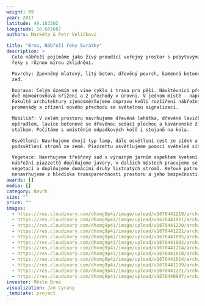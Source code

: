 ```yaml
---
weight: 99
year: 2017
latitude: 49.183302
longitude: 16.603687
authors: Markéta & Petr Veličkovi

title: "Brno, Nábřeží řeky Svratky"
description: >
  Celé nábřeží pojímáme jako živý proudící veřejný prostor s pobytovými místy u
  řeky s různou mírou zklidnění.

  Povrchy: Zpevněný mlatový, litý beton, dřevěný povrch, kamenná betonová
  zeď.    

  Doprava: Celým územím se vine cyklo i trasa pro pěší. Návštěvníci překonávají
  dvě mimoúrovňová křížení a 2 přechody v úrovni. V jednom místě – naproti
  Fakultě architektury zjenosměrňujeme dopravu kvůli rozšíření nábřežní
  promenády a zřízení nového přechodu se světelnou signalizací.

  Mobiliář: V celém prostoru navrhujeme dřevěná lehátka, dřevěné lavičky s
  opěradlem, lavice betonové se dřevěnou sedací plochou a kavárenské židličky se
  stolkem. Počítáme s umístěním odpadkových košů i stojanů na kola. 

  Osvětlení: Navrhujeme dvojí typ lamp, dále osvětlení cest ze zídek a
  podsvětlení stromů ze země. Piazzettu osvětlujeme pomocí světelné sítě.

  Vegetace: Navrhujeme třešňový sad s výrazným jarním aspektem kvetení. Na
  nábřežní piazzettě doplňujeme javory, v dalších místech pracujeme se stávající
  vegetací a doplňujeme domácími druhy listnatých stromů. Keřové patro
  nenavrhujeme z hlediska transparentnosti prostoru a jeho bezpečnosti.
awards: []
media: []
category: Navrh
size: ""
price: ""
images:
  - https://res.cloudinary.com/dhxmg9p4i/image/upload/v1670441219/archweb/dF0000_ohuobo.jpg
  - https://res.cloudinary.com/dhxmg9p4i/image/upload/v1670441011/archweb/pudorys_1_portfolio_jjuiby.jpg
  - https://res.cloudinary.com/dhxmg9p4i/image/upload/v1670441220/archweb/dF0010_ylbgor.jpg
  - https://res.cloudinary.com/dhxmg9p4i/image/upload/v1670441221/archweb/dF0020_qzjzwe.jpg
  - https://res.cloudinary.com/dhxmg9p4i/image/upload/v1670441005/archweb/pudorys_2_portfolio_mbemh9.jpg
  - https://res.cloudinary.com/dhxmg9p4i/image/upload/v1670441002/archweb/pudorys_4_portfolio_hzuoib.jpg
  - https://res.cloudinary.com/dhxmg9p4i/image/upload/v1670441214/archweb/dF0030_u4iy7d.jpg
  - https://res.cloudinary.com/dhxmg9p4i/image/upload/v1670441010/archweb/molo_legenda_jwzcy6.jpg
  - https://res.cloudinary.com/dhxmg9p4i/image/upload/v1670441014/archweb/%C5%99eka_legenda_vjafnv.jpg
  - https://res.cloudinary.com/dhxmg9p4i/image/upload/v1670441139/archweb/dF0050_rvxp5m.jpg
  - https://res.cloudinary.com/dhxmg9p4i/image/upload/v1670441221/archweb/dF0040_xwk93g.jpg
  - https://res.cloudinary.com/dhxmg9p4i/image/upload/v1670440997/archweb/pudorys_3_portfolio_soddq9.jpg
investor: Město Brno
visualization: Jan Cyrany
_template: project
---
```

